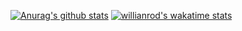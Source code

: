 [![Anurag's github stats](https://github-readme-stats.vercel.app/api?username=iShi0n&show_icons=true&theme=tokyonight&count_private=true)](https://github.com/anuraghazra/github-readme-stats)
[![willianrod's wakatime stats](https://github-readme-stats.vercel.app/api/wakatime?username=iShi0n&theme=tokyonight&count_private=true&layout=compact)](https://github.com/anuraghazra/github-readme-stats)
